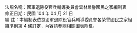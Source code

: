 法規名稱：國軍退除役官兵輔導委員會雲林榮譽國民之家編制表  
修正日期：民國 104 年 04 月 21 日  
編 註：本編制表依據國軍退除役官兵輔導委員會各榮譽國民之家組  
織準則第 4 條訂定，內容請參閱相關圖表附檔。  


